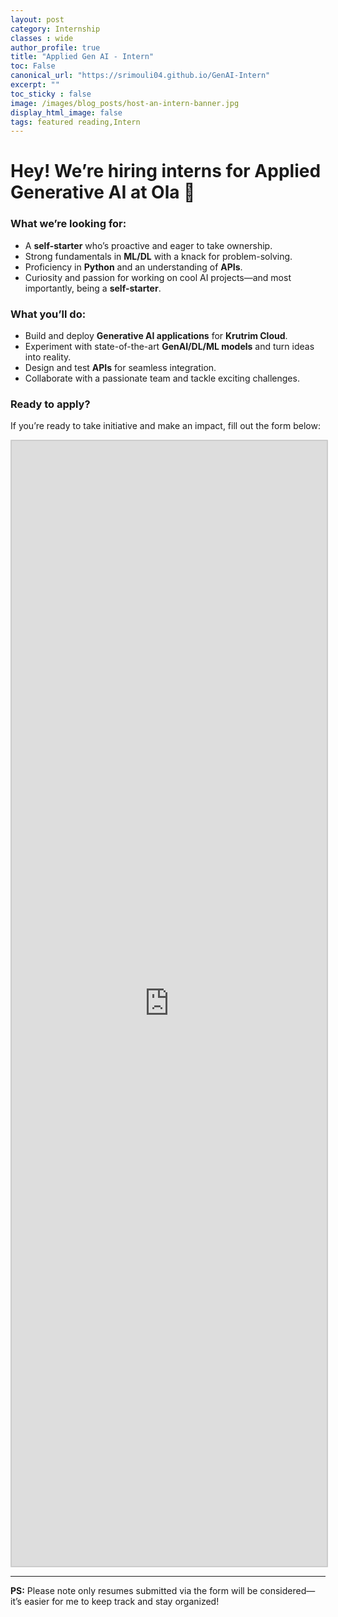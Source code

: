 ```yaml
---
layout: post
category: Internship
classes : wide
author_profile: true
title: "Applied Gen AI - Intern"
toc: False
canonical_url: "https://srimouli04.github.io/GenAI-Intern"
excerpt: ""
toc_sticky : false
image: /images/blog_posts/host-an-intern-banner.jpg
display_html_image: false
tags: featured reading,Intern
---
```


# Hey! We’re hiring interns for Applied Generative AI at Ola 🚀

### What we’re looking for:
- A **self-starter** who’s proactive and eager to take ownership.
- Strong fundamentals in **ML/DL** with a knack for problem-solving.
- Proficiency in **Python** and an understanding of **APIs**.
- Curiosity and passion for working on cool AI projects—and most importantly, being a **self-starter**.

### What you’ll do:
- Build and deploy **Generative AI applications** for **Krutrim Cloud**.
- Experiment with state-of-the-art **GenAI/DL/ML models** and turn ideas into reality.
- Design and test **APIs** for seamless integration.
- Collaborate with a passionate team and tackle exciting challenges.

### Ready to apply?
If you’re ready to take initiative and make an impact, fill out the form below:

<iframe src="https://v2-embednotion.com/180feadd944f8090a143d913a41d37e7" style="width: 100%; height: 1800px; border: 2px solid #ccc; border-radius: 1px; padding: none;"></iframe>

---
      
**PS:** Please note only resumes submitted via the form will be considered—it’s easier for me to keep track and stay organized!
